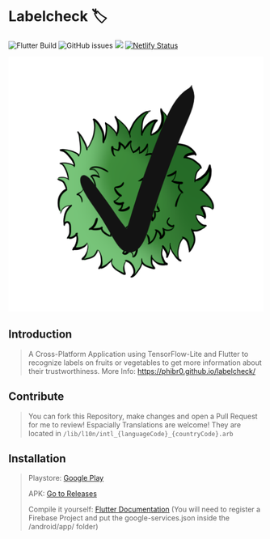 # Labelcheck 🏷️


![Flutter Build](https://github.com/phibr0/labelcheck/workflows/Flutter%20Build/badge.svg) ![GitHub issues](https://img.shields.io/github/issues/phibr0/labelcheck) ![](https://tokei.rs/b1/github/phibr0/labelcheck) [![Netlify Status](https://api.netlify.com/api/v1/badges/07cc0153-6422-455c-8fad-8b430d06af33/deploy-status)](https://app.netlify.com/sites/labelcheck/deploys)

![Preview Image](https://raw.githubusercontent.com/phibr0/labelcheck/main/logo.png)

## Introduction

> A Cross-Platform Application using TensorFlow-Lite and Flutter to recognize labels on fruits or vegetables to get more information about their trustworthiness.
> More Info: https://phibr0.github.io/labelcheck/

## Contribute

> You can fork this Repository, make changes and open a Pull Request for me to review! Espacially Translations are welcome! They are located in `/lib/l10n/intl_{languageCode}_{countryCode}.arb`

## Installation

> Playstore: [Google Play]()
>
> APK: [Go to Releases](https://github.com/phibr0/labelcheck/releases)
>
> Compile it yourself: [Flutter Documentation](https://flutter.dev/docs/deployment/android#building-the-app-for-release)
> (You will need to register a Firebase Project and put the google-services.json inside the /android/app/ folder)
